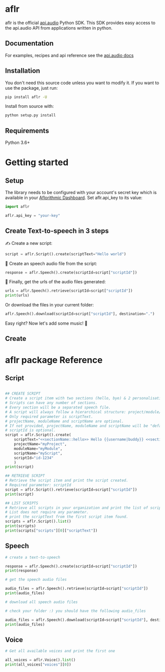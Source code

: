 # aflr

aflr is the official [api.audio](https://www.api.audio) Python SDK. This SDK provides easy access to the api.audio API from applications written in python.

## Documentation

For examples, recipes and api reference see the [api.audio docs](https://docs.api.audio/reference)

## Installation

You don't need this source code unless you want to modify it. If you want to use the package, just run:

```sh
pip install aflr -U
```

Install from source with:

```sh
python setup.py install
```

## Requirements

Python 3.6+

# Getting started

## Setup

The library needs to be configured with your account's secret key which is available in your [Aflorithmic Dashboard](https://console.api.audio). Set aflr.api_key to its value:

```python
import aflr

aflr.api_key = "your-key"
```

## Create Text-to-speech in 3 steps

✍️ Create a new script:

```python
script = aflr.Script().create(scriptText="Hello world")
```

🎤 Create an speech audio file from the script:

```python
response = aflr.Speech().create(scriptId=script["scriptId"])
```

🎉 Finally, get the urls of the audio files generated:

```python
urls = aflr.Speech().retrieve(scriptId=script["scriptId"])
print(urls)
```

Or download the files in your current folder:

```python
aflr.Speech().download(scriptId=script["scriptId"], destination=".")
```

Easy right? Now let's add some music! 🔮

## Create

# aflr package Reference

## Script

```python

## CREATE SCRIPT
# Create a script item with two sections (hello, bye) & 2 personalisation parameters (username, location).
# Scripts can have any number of sections.
# Every section will be a separated speech file.
# A script will always follow a hierarchical structure: project/module/script.
# Only required parameter is scriptText.
# projectName, moduleName and scriptName are optional.
# If not provided, projectName, moduleName and scriptName will be "default".
# scriptId is optional.
script = aflr.Script().create(
    scriptText="<<sectionName::hello>> Hello {{username|buddy}} <<sectionName::bye>> Good bye from {{location|barcelona}}",
    projectName="myProject",
    moduleName="myModule",
    scriptName="myScript",
    scriptId="id-1234"
    )
print(script)

## RETRIEVE SCRIPT
# Retrieve the script item and print the script created.
# Required parameter: scriptId
script = aflr.Script().retrieve(scriptId=script["scriptId"])
print(script)

## LIST SCRIPTS
# Retrieve all scripts in your organization and print the list of scripts.
# List does not require any parameter.
# print the scriptText from the first script item found.
scripts = aflr.Script().list()
print(scripts)
print(scripts["scripts"][0]["scriptText"])

```

## Speech

```python
# create a text-to-speech

response = aflr.Speech().create(scriptId=script["scriptId"])
print(response)

# get the speech audio files

audio_files = aflr.Speech().retrieve(scriptId=script["scriptId"])
print(audio_files)

# download all speech audio files

# check your folder :) you should have the following audio_files

audio_files = aflr.Speech().download(scriptId=script["scriptId"], destination=".")
print(audio_files)
```

## Voice

```python
# Get all available voices and print the first one

all_voices = aflr.Voice().list()
print(all_voices["voices"][0])

```
